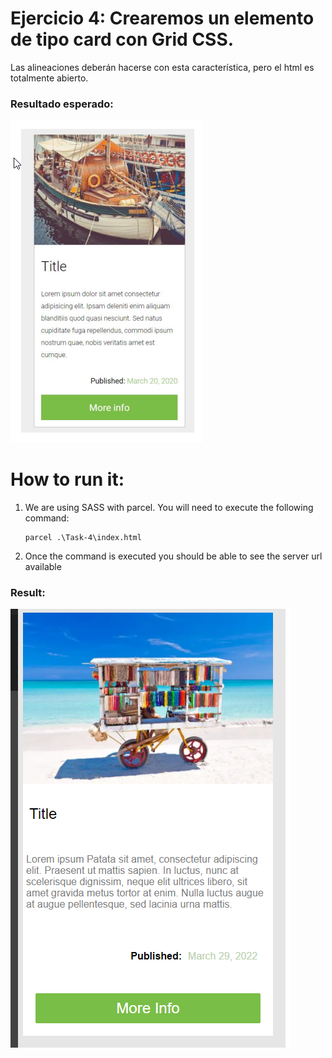 # Ejercicio 4: Crearemos un elemento de tipo card con Grid CSS.

Las alineaciones deberán hacerse con esta característica, pero el html es totalmente abierto.


### Resultado esperado:
![image info](./resultado.png)

# How to run it:
1. We are using SASS with parcel. You will need to execute the following command:
    ```
    parcel .\Task-4\index.html
    ```
2. Once the command is executed you should be able to see the server url available

### Result:

![image info](./final.png)
